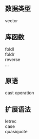 数据类型
----
vector

库函数
----
foldl  
foldr  
reverse  
...  

原语
----
cast operation

扩展语法
----
letrec  
case  
quasiquote  
